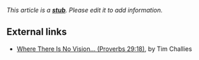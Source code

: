 *This article is a **[stub](http://www.theopedia.com/Category:Theopedia_stubs "Category:Theopedia stubs")**. Please edit it to add information.*
## External links

-   [Where There Is No Vision... (Proverbs 29:18)](http://www.challies.com/archives/000869.php),
    by Tim Challies



